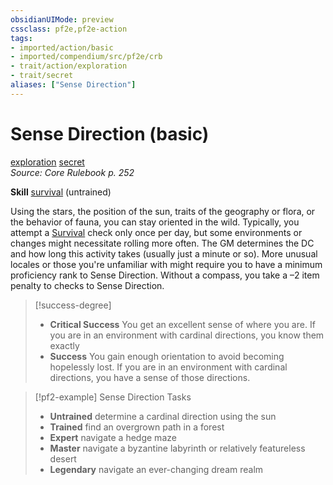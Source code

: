 ```yaml
---
obsidianUIMode: preview
cssclass: pf2e,pf2e-action
tags:
- imported/action/basic
- imported/compendium/src/pf2e/crb
- trait/action/exploration
- trait/secret
aliases: ["Sense Direction"]
---
```

# Sense Direction (basic)
[exploration](exploration.md)  [secret](secret.md)  
*Source: Core Rulebook p. 252*  

**Skill** [survival](../../compendium/skills.md#Survival) (untrained)

Using the stars, the position of the sun, traits of the geography or flora, or the behavior of fauna, you can stay oriented in the wild. Typically, you attempt a [Survival](../../compendium/skills.md#Survival) check only once per day, but some environments or changes might necessitate rolling more often. The GM determines the DC and how long this activity takes (usually just a minute or so). More unusual locales or those you're unfamiliar with might require you to have a minimum proficiency rank to Sense Direction. Without a compass, you take a –2 item penalty to checks to Sense Direction.

> [!success-degree] 
> - **Critical Success** You get an excellent sense of where you are. If you are in an environment with cardinal directions, you know them exactly
> - **Success** You gain enough orientation to avoid becoming hopelessly lost. If you are in an environment with cardinal directions, you have a sense of those directions.

> [!pf2-example] Sense Direction Tasks
> 
> - **Untrained** determine a cardinal direction using the sun
> - **Trained** find an overgrown path in a forest
> - **Expert** navigate a hedge maze
> - **Master** navigate a byzantine labyrinth or relatively featureless desert
> - **Legendary** navigate an ever-changing dream realm